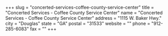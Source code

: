 +++
slug = "concerted-services-coffee-county-service-center"
title = "Concerted Services - Coffee County Service Center"
name = "Concerted Services - Coffee County Service Center"
address = "1115 W. Baker Hwy."
city = "Douglas"
state = "GA"
postal = "31533"
website = ""
phone = "912-285-6083"
fax = ""
+++
